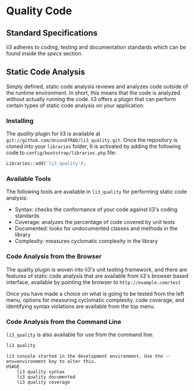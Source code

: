 # Quality Code

## Standard Specifications

li3 adheres to coding, testing and documentation standards which can be found inside the
_specs_ section.

## Static Code Analysis

Simply defined, static code analysis reviews and analyzes code outside of the runtime environment. In short, this means that the code is analyzed without actually running the code.  li3 offers a plugin that can perform certain types of static code analysis on your application.

### Installing

The _quality_ plugin for li3 is available at `git://github.com/UnionOfRAD/li3_quality.git`.  Once the repository is cloned into your `libraries` folder, It is activated by adding the following code to `config/bootstrap/libraries.php` file:

```php
Libraries::add('li3_quality');
```

### Available Tools

The following tools are available in `li3_quality` for performing static code analysis:

* Syntax: checks the conformance of your code against li3's coding standards
* Coverage: analyzes the percentage of code covered by unit tests
* Documented: looks for undocumented classes and methods in the library
* Complexity: measures cyclomatic complexity in the library

### Code Analysis from the Browser

The quality plugin is woven into li3's unit testing framework, and there are features of static code analysis that are available from li3's browser based interface, available by pointing the browser to `http://example.com/test`

Once you have made a choice on what is going to be tested from the left menu, options for measuring cyclomatic complexity, code coverage, and identifying syntax violations are available from the top menu.

### Code Analysis from the Command Line

`li3_quality` is also available for use from the command line:

```sh
li3 quality
```

```
li3 console started in the development environment. Use the --env=environment key to alter this.
USAGE
    li3 quality syntax
    li3 quality documented
    li3 quality coverage
```
